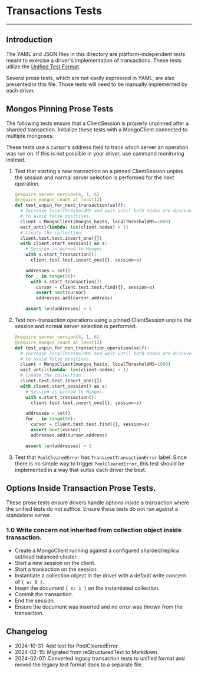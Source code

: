 # Transactions Tests

______________________________________________________________________

## Introduction

The YAML and JSON files in this directory are platform-independent tests meant to exercise a driver's implementation of
transactions. These tests utilize the [Unified Test Format](../../unified-test-format/unified-test-format.md).

Several prose tests, which are not easily expressed in YAML, are also presented in this file. Those tests will need to
be manually implemented by each driver.

## Mongos Pinning Prose Tests

The following tests ensure that a ClientSession is properly unpinned after a sharded transaction. Initialize these tests
with a MongoClient connected to multiple mongoses.

These tests use a cursor's address field to track which server an operation was run on. If this is not possible in your
driver, use command monitoring instead.

1. Test that starting a new transaction on a pinned ClientSession unpins the session and normal server selection is
    performed for the next operation.

    ```python
    @require_server_version(4, 1, 6)
    @require_mongos_count_at_least(2)
    def test_unpin_for_next_transaction(self):
      # Increase localThresholdMS and wait until both nodes are discovered
      # to avoid false positives.
      client = MongoClient(mongos_hosts, localThresholdMS=1000)
      wait_until(lambda: len(client.nodes) > 1)
      # Create the collection.
      client.test.test.insert_one({})
      with client.start_session() as s:
        # Session is pinned to Mongos.
        with s.start_transaction():
          client.test.test.insert_one({}, session=s)

        addresses = set()
        for _ in range(50):
          with s.start_transaction():
            cursor = client.test.test.find({}, session=s)
            assert next(cursor)
            addresses.add(cursor.address)

        assert len(addresses) > 1
    ```

2. Test non-transaction operations using a pinned ClientSession unpins the session and normal server selection is
    performed.

    ```python
    @require_server_version(4, 1, 6)
    @require_mongos_count_at_least(2)
    def test_unpin_for_non_transaction_operation(self):
      # Increase localThresholdMS and wait until both nodes are discovered
      # to avoid false positives.
      client = MongoClient(mongos_hosts, localThresholdMS=1000)
      wait_until(lambda: len(client.nodes) > 1)
      # Create the collection.
      client.test.test.insert_one({})
      with client.start_session() as s:
        # Session is pinned to Mongos.
        with s.start_transaction():
          client.test.test.insert_one({}, session=s)

        addresses = set()
        for _ in range(50):
          cursor = client.test.test.find({}, session=s)
          assert next(cursor)
          addresses.add(cursor.address)

        assert len(addresses) > 1
    ```

3. Test that `PoolClearedError` has `TransientTransactionError` label. Since there is no simple way to trigger
    `PoolClearedError`, this test should be implemented in a way that suites each driver the best.

## Options Inside Transaction Prose Tests.

These prose tests ensure drivers handle options inside a transaction where the unified tests do not suffice. Ensure
these tests do not run against a standalone server.

### 1.0 Write concern not inherited from collection object inside transaction.

- Create a MongoClient running against a configured sharded/replica set/load balanced cluster.
- Start a new session on the client.
- Start a transaction on the session.
- Instantiate a collection object in the driver with a default write concern of `{ w: 0 }`.
- Insert the document `{ n: 1 }` on the instantiated collection.
- Commit the transaction.
- End the session.
- Ensure the document was inserted and no error was thrown from the transaction.

## Changelog

- 2024-10-31: Add test for PoolClearedError.
- 2024-02-15: Migrated from reStructuredText to Markdown.
- 2024-02-07: Converted legacy transaction tests to unified format and moved the legacy test format docs to a separate
    file.

